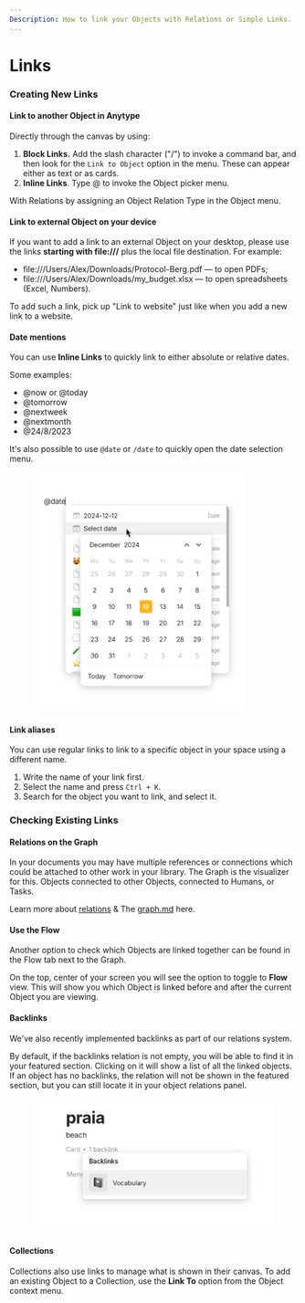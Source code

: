 ```yaml
---
Description: How to link your Objects with Relations or Simple Links.
---
```


# Links

### Creating New Links

#### Link to another Object in Anytype

Directly through the canvas by using:

1. **Block Links.** Add the slash character ("/") to invoke a command bar, and then look for the `Link to Object` option in the menu. These can appear either as text or as cards.
2. **Inline Links**. Type @ to invoke the Object picker menu.

With Relations by assigning an Object Relation Type in the Object menu.

#### Link to external Object on your device

If you want to add a link to an external Object on your desktop, please use the links **starting with file:///** plus the local file destination. For example:

* file:///Users/Alex/Downloads/Protocol-Berg.pdf — to open PDFs;
* file:///Users/Alex/Downloads/my\_budget.xlsx — to open spreadsheets (Excel, Numbers).

To add such a link, pick up "Link to website" just like when you add a new link to a website.

#### Date mentions

You can use **Inline Links** to quickly link to either absolute or relative dates.

Some examples:

* @now or @today
* @tomorrow
* @nextweek
* @nextmonth
* @24/8/2023

It's also possible to use `@date` or `/date` to quickly open the date selection menu.

<figure><img src="../../.gitbook/assets/image (3) (1) (1).png" alt="" width="375"><figcaption></figcaption></figure>

#### Link aliases

You can use regular links to link to a specific object in your space using a different name.&#x20;

1. Write the name of your link first.
2. Select the name and press `Ctrl + K`.
3. Search for the object you want to link, and select it.

### Checking Existing Links

#### Relations on the Graph

In your documents you may have multiple references or connections which could be attached to other work in your library. The Graph is the visualizer for this. Objects connected to other Objects, connected to Humans, or Tasks.

Learn more about [relations](../../basics/relations/ "mention") & The [graph.md](../../basics/graph.md "mention") here.

#### Use the Flow

Another option to check which Objects are linked together can be found in the Flow tab next to the Graph.

On the top, center of your screen you will see the option to toggle to **Flow** view. This will show you which Object is linked before and after the current Object you are viewing.

#### Backlinks

We've also recently implemented backlinks as part of our relations system.&#x20;

By default, if the backlinks relation is not empty, you will be able to find it in your featured section. Clicking on it will show a list of all the linked objects.\
If an object has no backlinks, the relation will not be shown in the featured section, but you can still locate it in your object relations panel.

<figure><img src="../../.gitbook/assets/image (2) (1) (1) (1) (1).png" alt=""><figcaption></figcaption></figure>

#### Collections

Collections also use links to manage what is shown in their canvas. To add an existing Object to a Collection, use the **Link To** option from the Object context menu.
